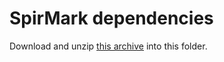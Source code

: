 # SpirMark dependencies

Download and unzip [this archive](https://drive.google.com/drive/folders/1tZlbqnhhNhjtjBjjFs8RedEAtOfTnN0L?usp=sharing) into this folder.